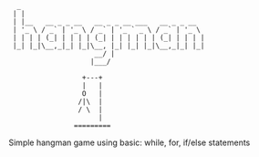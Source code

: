 
      _                                             
     | |                                            
     | |__   __ _ _ __   __ _ _ __ ___   __ _ _ __  
     | '_ \ / _` | '_ \ / _` | '_ ` _ \ / _` | '_ \ 
     | | | | (_| | | | | (_| | | | | | | (_| | | | |
     |_| |_|\__,_|_| |_|\__, |_| |_| |_|\__,_|_| |_|
                         __/ |                      
                        |___/    
                   
                      +---+
                      |   |
                      O   |
                     /|\  |
                     / \  |
                          |
                    =========

Simple hangman game using basic: while, for, if/else statements 

